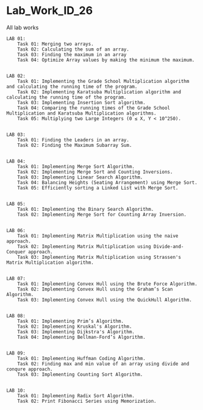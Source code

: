 # Lab_Work_ID_26
 All lab works
    
    LAB 01:
        Task 01: Merging two arrays.
        Task 02: Calculating the sum of an array.
        Task 03: Finding the maximum in an array
        Task 04: Optimize Array values by making the minimum the maximum.


    LAB 02:
        Task 01: Implementing the Grade School Multiplication algorithm and calculating the running time of the program.
        Task 02: Implementing Karatsuba Multiplication algorithm and calculating the running time of the program.
        Task 03: Implementing Insertion Sort algorithm.
        Task 04: Comparing the running times of the Grade School Multiplication and Karatsuba Multiplication algorithms.
        Task 05: Multiplying two Large Integers (0 ≤ X, Y < 10^250).


    LAB 03:
        Task 01: Finding the Leaders in an array.
        Task 02: Finding the Maximum Subarray Sum.

    
    LAB 04:
        Task 01: Implementing Merge Sort Algorithm.
        Task 02: Implementing Merge Sort and Counting Inversions.
        Task 03: Implementing Linear Search Algorithm.
        Task 04: Balancing Heights (Seating Arrangement) using Merge Sort.
        Task 05: Efficiently sorting a Linked List with Merge Sort.


    LAB 05:
        Task 01: Implementing the Binary Search Algorithm.
        Task 02: Implementing Merge Sort for Counting Array Inversion.


    LAB 06:
        Task 01: Implementing Matrix Multiplication using the naive approach.
        Task 02: Implementing Matrix Multiplication using Divide-and-Conquer approach.
        Task 03: Implementing Matrix Multiplication using Strassen's Matrix Multiplication algorithm.


    LAB 07:
        Task 01: Implementing Convex Hull using the Brute Force Algorithm. 
        Task 02: Implementing Convex Hull using the Graham’s Scan Algorithm. 
        Task 03: Implementing Convex Hull using the QuickHull Algorithm.


    LAB 08:
        Task 01: Implementing Prim’s Algorithm.
        Task 02: Implementing Kruskal's Algorithm.
        Task 03: Implementing Dijkstra's Algorithm.
        Task 04: Implementing Bellman-Ford’s Algorithm.


    LAB 09:
        Task 01: Implementing Huffman Coding Algorithm.
        Task 02: Finding max and min value of an array using divide and conqure approach.
        Task 03: Implementing Counting Sort Algorithm.   


    LAB 10:
        Task 01: Implementing Radix Sort Algorithm.
        Task 02: Print Fibonacci Series using Memorization.  

